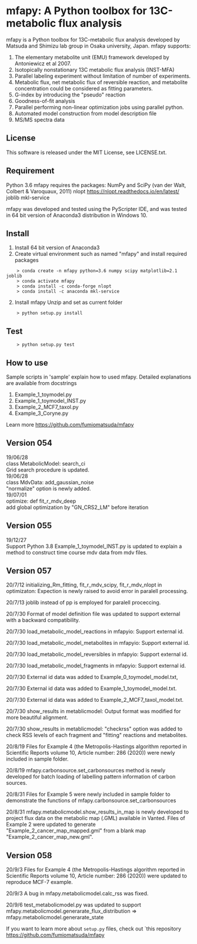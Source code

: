 mfapy: A Python toolbox for 13C-metabolic flux analysis
================================================

mfapy is a Python toolbox for 13C-metabolic flux analysis developed by Matsuda and Shimizu lab group in Osaka university, Japan.
mfapy supports:

1. The elementary metabolite unit (EMU) framework developed by Antoniewicz et al 2007.
2. Isotopically nonstationary 13C metabolic flux analysis (INST-MFA)
3. Parallel labeling experiment without limitation of number of experiments.
4. Metabolic flux, net metabolic flux of reversible reaction, and metabolite concentration could be considered as fitting parameters.
5. G-index by introducing the "pseudo" reaction
6. Goodness-of-fit analysis
7. Parallel performing non-linear optimization jobs using parallel python.
8. Automated model construction from model description file
9. MS/MS spectra data

License
----------------------------------------
This software is released under the MIT License, see LICENSE.txt.

Requirement
----------------------------------------
Python 3.6
mfapy requires the packages:
NumPy and SciPy (van der Walt, Colbert & Varoquaux, 2011)
nlopt https://nlopt.readthedocs.io/en/latest/
joblib
mkl-service

mfapy was developed and tested using the PyScripter IDE, and was tested in 64 bit version of Anaconda3 distribution in Windows 10.


Install
----------------------------------------
1. Install 64 bit version of Anaconda3
2. Create virtual environment such as named "mfapy" and install required packages
~~~
    > conda create -n mfapy python=3.6 numpy scipy matplotlib=2.1 joblib
    > conda activate mfapy 
    > conda install -c conda-forge nlopt
    > conda install -c anaconda mkl-service
~~~

2. Install mfapy
Unzip and set as current folder
~~~
    > python setup.py install
~~~

Test
----------------------------------------
~~~
    > python setup.py test
~~~

How to use
----------------------------------------
Sample scripts in 'sample' explain how to used mfapy. 
Detailed explanations are available from docstrings

1. Example_1_toymodel.py  
2. Example_1_toymodel_INST.py 
3. Example_2_MCF7_taxol.py 
4. Example_3_Coryne.py 

Learn more <https://github.com/fumiomatsuda/mfapy>

Version 054
----------------------------------------
19/06/28  
class MetabolicModel: search_ci  
Grid search procedure is updated.  
19/06/28  
class MdvData: add_gaussian_noise  
"normalize" option is newly added.  
19/07/01  
optimize: def fit_r_mdv_deep  
add global optimization by "GN_CRS2_LM" before iteration  


Version 055
----------------------------------------
19/12/27  
Support Python 3.8
Example_1_toymodel_INST.py is updated to explain a method to construct time course mdv data from mdv files.  

Version 057
----------------------------------------
20/7/12 initializing_Rm_fitting, fit_r_mdv_scipy, fit_r_mdv_nlopt in optimizaton: Expection is newly raised to avoid error in  paralell processing.  

20/7/13 joblib instead of pp is employed for paralell proceccing.  

20/7/30 Format of model definition file was updated to support external with a backward compatibility.

20/7/30 load_metabolic_model_reactions in mfapyio: Support external id.

20/7/30 load_metabolic_model_metabolites in mfapyio: Support external id.

20/7/30 load_metabolic_model_reversibles in mfapyio: Support external id.

20/7/30 load_metabolic_model_fragments in mfapyio: Support external id.

20/7/30 External id data was added to Example_0_toymodel_model.txt, 

20/7/30 External id data was added to Example_1_toymodel_model.txt.

20/7/30 External id data was added to Example_2_MCF7_taxol_model.txt.

20/7/30 show_results in metablicmodel: Output format was modified for more beautiful alignment.

20/7/30 show_results in metablicmodel: "checkrss" option was added to check RSS levels of each fragment and "fitting" reactions and metabolites.

20/8/19 Files for Example 4 (the Metropolis-Hastings algorithm reported in Scientific Reports volume 10, Article number: 286 (2020)) were newly included in sample folder.

20/8/19 mfapy.carbonsource.set_carbonsources method is newly developed for batch loading of labelling pattern information of carbon sources.

20/8/31 Files for Example 5 were newly included in sample folder to demonstrate the functions of mfapy.carbonsource.set_carbonsources

20/8/31 mfapy.metabolicmodel.show_results_in_map is newly developed to project flux data on the metabolic map (.GML) available in Vanted. Files of Example 2 were updated to generate "Example_2_cancer_map_mapped.gml" from a blank map "Example_2_cancer_map_new.gml".

Version 058
----------------------------------------
20/9/3 Files for Example 4 (the Metropolis-Hastings algorithm reported in Scientific Reports volume 10, Article number: 286 (2020)) were updated to reproduce MCF-7 example.

20/9/3 A bug in mfapy.metabolicmodel.calc_rss was fixed.

20/9/6 test_metabolicmodel.py was updated to support mfapy.metabolicmodel.generarate_flux_distribution => mfapy.metabolicmodel.generarate_state

If you want to learn more about ``setup.py`` files, check out `this repository <https://github.com/fumiomatsuda/mfapy>

